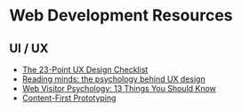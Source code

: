 # Web Development Resources

## UI / UX

  * [The 23-Point UX Design Checklist](https://speckyboy.com/2016/05/01/ux-design-checklist/)
  * [Reading minds: the psychology behind UX design](http://www.webdesignerdepot.com/2016/05/reading-minds-the-psychology-behind-ux-design/)
  * [Web Visitor Psychology: 13 Things You Should Know](http://www.webdesigndev.com/web-visitor-psychology-13-things-know/)
  * [Content-First Prototyping](https://www.smashingmagazine.com/2016/05/content-first-prototyping/)
